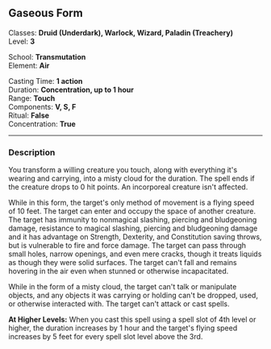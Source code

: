 ## Gaseous Form

Classes: **Druid (Underdark), Warlock, Wizard, Paladin (Treachery)**  
Level: **3**  

School: **Transmutation**  
Element: **Air**  

Casting Time: **1 action**  
Duration: **Concentration, up to 1 hour**  
Range: **Touch**  
Components: **V, S, F**  
Ritual: **False**  
Concentration: **True**  

------

### Description

You transform a willing creature you touch, along with everything it's wearing and carrying, into a misty cloud for the duration. The spell ends if the creature drops to 0 hit points. An incorporeal creature isn't affected.

While in this form, the target's only method of movement is a flying speed of 10 feet. The target can enter and occupy the space of another creature. The target has immunity to nonmagical slashing, piercing and bludgeoning damage, resistance to magical slashing, piercing and bludgeoning damage and it has advantage on Strength, Dexterity, and Constitution saving throws, but is vulnerable to fire and force damage. The target can pass through small holes, narrow openings, and even mere cracks, though it treats liquids as though they were solid surfaces. The target can't fall and remains hovering in the air even when stunned or otherwise incapacitated.

While in the form of a misty cloud, the target can't talk or manipulate objects, and any objects it was carrying or holding can't be dropped, used, or otherwise interacted with. The target can't attack or cast spells.

**At Higher Levels:** When you cast this spell using a spell slot of 4th level or higher, the duration increases by  1 hour and the target's flying speed increases by 5 feet for every spell slot level above the 3rd.